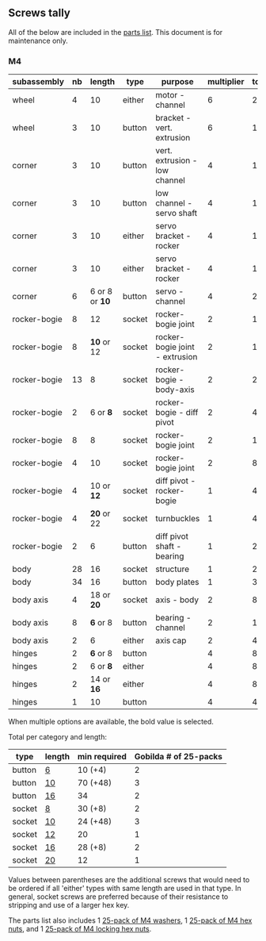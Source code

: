 ## Screws tally

All of the below are included in the [parts list](parts_list/README.md). This document is for maintenance only.

### M4

| subassembly  | nb  | length           | type   | purpose                        | multiplier | total |
| ------------ | --- | ---------------- | ------ | ------------------------------ | ---------- | ----- |
| wheel        | 4   | 10               | either | motor - channel                | 6          | 24    |
| wheel        | 3   | 10               | button | bracket - vert. extrusion      | 6          | 18    |
| corner       | 3   | 10               | button | vert. extrusion - low channel  | 4          | 12    |
| corner       | 3   | 10               | button | low channel - servo shaft      | 4          | 12    |
| corner       | 3   | 10               | either | servo bracket - rocker         | 4          | 12    |
| corner       | 3   | 10               | either | servo bracket - rocker         | 4          | 12    |
| corner       | 6   | 6 or 8 or **10** | button | servo - channel                | 4          | 24    |
| rocker-bogie | 8   | 12               | socket | rocker-bogie joint             | 2          | 16    |
| rocker-bogie | 8   | **10** or 12     | socket | rocker-bogie joint - extrusion | 2          | 16    |
| rocker-bogie | 13  | 8                | socket | rocker-bogie - body-axis       | 2          | 26    |
| rocker-bogie | 2   | 6 or **8**       | socket | rocker-bogie - diff pivot      | 2          | 4     |
| rocker-bogie | 8   | 8                | socket | rocker-bogie joint             | 2          | 16    |
| rocker-bogie | 4   | 10               | socket | rocker-bogie joint             | 2          | 8     |
| rocker-bogie | 4   | 10 or **12**     | socket | diff pivot - rocker-bogie      | 1          | 4     |
| rocker-bogie | 4   | **20** or 22     | socket | turnbuckles                    | 1          | 4     |
| rocker-bogie | 2   | 6                | button | diff pivot shaft - bearing     | 1          | 2     |
| body         | 28  | 16               | socket | structure                      | 1          | 28    |
| body         | 34  | 16               | button | body plates                    | 1          | 34    |
| body axis    | 4   | 18 or **20**     | socket | axis - body                    | 2          | 8     |
| body axis    | 8   | **6** or 8       | button | bearing - channel              | 2          | 16    |
| body axis    | 2   | 6                | either | axis cap                       | 2          | 4     |
| hinges       | 2   | **6** or 8       | button |                                | 4          | 8     |
| hinges       | 2   | 6 or **8**       | either |                                | 4          | 8     |
| hinges       | 2   | 14 or **16**     | either |                                | 4          | 8     |
| hinges       | 1   | 10               | button |                                | 4          | 4     |

When multiple options are available, the bold value is selected.

Total per category and length:

| type   | length                                                                                                        | min required | Gobilda # of 25-packs |
| ------ | ------------------------------------------------------------------------------------------------------------- | ------------ | --------------------- |
| button | [6](https://www.gobilda.com/2802-series-zinc-plated-steel-button-head-screw-m4-x-0-7mm-6mm-length-25-pack/)   | 10 (+4)      | 2                     |
| button | [10](https://www.gobilda.com/2802-series-zinc-plated-steel-button-head-screw-m4-x-0-7mm-10mm-length-25-pack/) | 70 (+48)     | 3                     |
| button | [16](https://www.gobilda.com/2802-series-zinc-plated-steel-button-head-screw-m4-x-0-7mm-16mm-length-25-pack/) | 34           | 2                     |
| socket | [8](https://www.gobilda.com/2800-series-zinc-plated-steel-socket-head-screw-m4-x-0-7mm-8mm-length-25-pack/)   | 30 (+8)      | 2                     |
| socket | [10](https://www.gobilda.com/2800-series-zinc-plated-steel-socket-head-screw-m4-x-0-7mm-10mm-length-25-pack/) | 24 (+48)     | 3                     |
| socket | [12](https://www.gobilda.com/2800-series-zinc-plated-steel-socket-head-screw-m4-x-0-7mm-12mm-length-25-pack/) | 20           | 1                     |
| socket | [16](https://www.gobilda.com/2800-series-zinc-plated-steel-socket-head-screw-m4-x-0-7mm-16mm-length-25-pack/) | 28 (+8)      | 2                     |
| socket | [20](https://www.gobilda.com/2800-series-zinc-plated-steel-socket-head-screw-m4-x-0-7mm-20mm-length-25-pack/) | 12           | 1                     |

Values between parentheses are the additional screws that would need to be ordered if all 'either' types with same length are used in that type. In general, socket screws are preferred because of their resistance to stripping and use of a larger hex key.

The parts list also includes 1 [25-pack of M4 washers](https://www.gobilda.com/2801-series-zinc-plated-steel-washer-4mm-id-x-8mm-od-25-pack/), 1 [25-pack of M4 hex nuts](https://www.gobilda.com/2811-series-zinc-plated-steel-hex-nut-m4-x-0-7mm-7mm-hex-25-pack/), and 1 [25-pack of M4 locking hex nuts](https://www.gobilda.com/2812-series-zinc-plated-steel-nylon-insert-locknut-m4-x-0-7mm-7mm-hex-25-pack/).